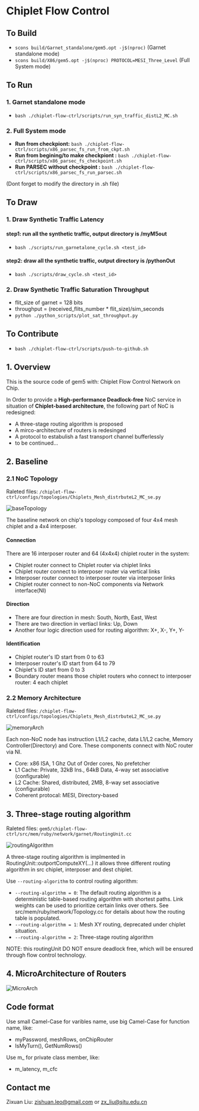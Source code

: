 # Chiplet Flow Control
## To Build
- `scons build/Garnet_standalone/gem5.opt -j$(nproc)` (Garnet standalone mode)
- `scons build/X86/gem5.opt -j$(nproc) PROTOCOL=MESI_Three_Level` (Full System mode)

## To Run
### 1. Garnet standalone mode
- `bash ./chiplet-flow-ctrl/scripts/run_syn_traffic_distL2_MC.sh`
### 2. Full System mode
- **Run from checkpiont:** `bash ./chiplet-flow-ctrl/scripts/x86_parsec_fs_run_from_ckpt.sh`
- **Run from begining/to make checkpiont :** `bash ./chiplet-flow-ctrl/scripts/x86_parsec_fs_checkpoint.sh`
- **Run PARSEC without checkpoint :** `bash ./chiplet-flow-ctrl/scripts/x86_parsec_fs_run_parsec.sh`

(Dont forget to modify the directory in .sh file)

## To Draw
### 1. Draw Synthetic Traffic Latency
#### step1: run all the synthetic traffic, output directory is /myM5out
- `bash ./scripts/run_garnetalone_cycle.sh <test_id>`
#### step2: draw all the synthetic traffic, output directory is /pythonOut
- `bash ./scripts/draw_cycle.sh <test_id>`
### 2. Draw Synthetic Traffic Saturation Throughput
- flit_size of garnet = 128 bits
- throughput = (received_flits_number * flit_size)/sim_seconds
- `python ./python_scripts/plot_sat_throughput.py `

## To Contribute
- `bash ./chiplet-flow-ctrl/scripts/push-to-github.sh`

## 1. Overview
This is the source code of gem5 with: Chiplet Flow Control Network on Chip.

In Order to provide a **High-performance Deadlock-free** NoC service in situation of **Chiplet-based architecture**, the following part of NoC is redesigned:
- A three-stage routing algorithm is proposed
- A mirco-architecture of routers is redesinged
- A protocol to estabulish a fast transport channel bufferlessly
- to be continued...

## 2. Baseline
### 2.1 NoC Topology
Raleted files:  `/chiplet-flow-ctrl/configs/topologies/Chiplets_Mesh_distrbuteL2_MC_se.py`

![baseTopology](https://github.com/zxliuSjtu/chiplet-flow-ctrl/blob/main/figures/baseTopology.png)

The baseline network on chip's topology composed of four 4x4 mesh chiplet and a 4x4 interposer.
#### Connection
There are 16 interposer router and 64 (4x4x4) chiplet router in the system:
- Chiplet router connect to Chiplet router via chiplet links
- Chiplet router connect to interposer router via vertical links
- Interposer router connect to interposer router via interposer links
- Chiplet router connect to non-NoC components via Network interface(NI)
#### Direction
- There are four direction in mesh: South, North, East, West
- There are two direction in vertiacl links: Up, Down
- Another four logic direction used for routing algorithm: X+, X-, Y+, Y-
#### Identification
- Chiplet router's ID start from 0 to 63
- Interposer router's ID start from 64 to 79
- Chiplet's ID start from 0 to 3
- Boundary router means those chiplet routers who connect to interposer router: 4 each chiplet


### 2.2 Memory Architecture
Raleted files:  `/chiplet-flow-ctrl/configs/topologies/Chiplets_Mesh_distrbuteL2_MC_se.py`

![memoryArch](https://github.com/zxliuSjtu/chiplet-flow-ctrl/blob/main/figures/memoryArch.jpg)

Each non-NoC node has instruction L1/L2 cache, data L1/L2 cache, Memory Controller(Directory) and Core. These components connect with NoC router via NI.
- Core: x86 ISA, 1 Ghz Out of Order cores, No prefetcher
- L1 Cache: Private, 32kB Ins., 64kB Data, 4-way set associative (configurable)
- L2 Cache: Shared, distributed, 2MB, 8-way set associative (configurable)
- Coherent protocal: MESI, Directory-based

## 3. Three-stage routing algorithm
Raleted files: `gem5/chiplet-flow-ctrl/src/mem/ruby/network/garnet/RoutingUnit.cc`

![routingAlgorithm](https://github.com/zxliuSjtu/chiplet-flow-ctrl/blob/main/figures/Routing.jpg)

A three-stage routing algorithm is implmented in RoutingUnit::outportComputeXY(...)
it allows three different routing algorithm in src chiplet, interposer and dest chiplet.

Use `--routing-algorithm` to control routing algorithm:
- `--routing-algorithm = 0`: The default routing algorithm is a deterministic table-based routing algorithm with shortest paths. Link weights can be used to prioritize certain links over others. See src/mem/ruby/network/Topology.cc for details about how the routing table is populated.
- `--routing-algorithm = 1`: Mesh XY routing, deprecated under chiplet situation.
- `--routing-algorithm = 2`: Three-stage routing algorithm

NOTE: this routingUnit DO NOT ensure deadlock free, which will be ensured through flow control technology.

## 4. MicroArchitecture of Routers
![MicroArch](https://github.com/zxliuSjtu/chiplet-flow-ctrl/blob/main/figures/MicroArch.png)
## Code format
Use small Camel-Case for varibles name, use big Camel-Case for function name, like:
- myPassword, meshRows, onChipRouter
- IsMyTurn(), GetNumRows()

Use m_ for private class member, like:
- m_latency, m_cfc

## Contact me
Zixuan Liu: <a href="mailto:testmail@gmail.com">zishuan.leo@gmail.com</a> or <a href="mailto:testmail@gmail.com">zx_liu@sjtu.edu.cn</a>
